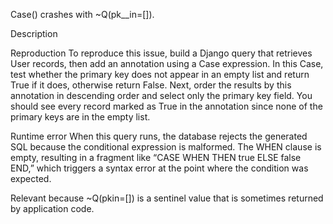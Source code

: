 Case() crashes with ~Q(pk__in=[]).

Description

Reproduction
To reproduce this issue, build a Django query that retrieves User records, then add an annotation using a Case expression. In this Case, test whether the primary key does not appear in an empty list and return True if it does, otherwise return False. Next, order the results by this annotation in descending order and select only the primary key field. You should see every record marked as True in the annotation since none of the primary keys are in the empty list.

Runtime error
When this query runs, the database rejects the generated SQL because the conditional expression is malformed. The WHEN clause is empty, resulting in a fragment like “CASE WHEN THEN true ELSE false END,” which triggers a syntax error at the point where the condition was expected.

Relevant because ~Q(pkin=[]) is a sentinel value that is sometimes returned by application code.